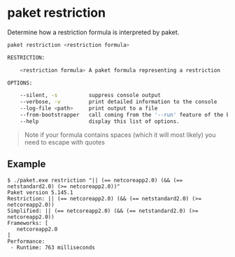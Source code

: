 # paket restriction

Determine how a restriction formula is interpreted by paket.

```sh
paket restriction <restriction formula>

RESTRICTION:

    <restriction formula> A paket formula representing a restriction

OPTIONS:

    --silent, -s          suppress console output
    --verbose, -v         print detailed information to the console
    --log-file <path>     print output to a file
    --from-bootstrapper   call coming from the '--run' feature of the bootstrapper
    --help                display this list of options.
```

> Note if your formula contains spaces (which it will most likely) you need to escape with quotes

## Example

```
$ ./paket.exe restriction "|| (== netcoreapp2.0) (&& (== netstandard2.0) (>= netcoreapp2.0))"
Paket version 5.145.1
Restriction: || (== netcoreapp2.0) (&& (== netstandard2.0) (>= netcoreapp2.0))
Simplified: || (== netcoreapp2.0) (&& (== netstandard2.0) (>= netcoreapp2.0))
Frameworks: [
   netcoreapp2.0
]
Performance:
 - Runtime: 763 milliseconds
```

